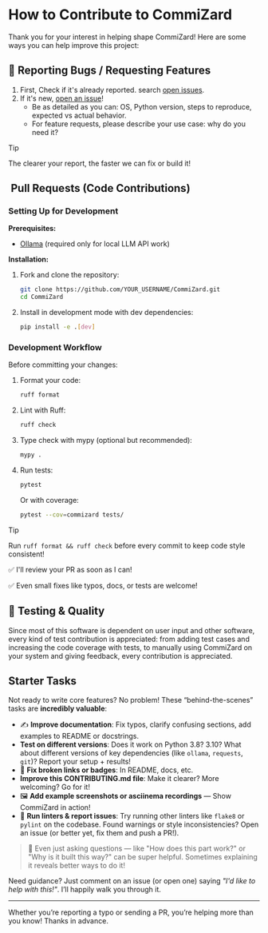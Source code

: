 # How to Contribute to CommiZard

Thank you for your interest in helping shape CommiZard! Here are some ways you
can help improve this project:

## 🐞 Reporting Bugs / Requesting Features

1. First, Check if it's already reported.
   search [open issues](https://github.com/Chungzter/CommiZard/issues).
2. If it's new, [open an issue](https://github.com/Chungzter/CommiZard/issues)!
    - Be as detailed as you can: OS, Python version, steps to reproduce,
      expected vs actual behavior.
    - For feature requests, please describe your use case: why do you need it?

> [!TIP]
> The clearer your report, the faster we can fix or build it!

## ️ Pull Requests (Code Contributions)

### Setting Up for Development

**Prerequisites:**

- [Ollama](https://ollama.ai/) (required only for local LLM API work)

**Installation:**

1. Fork and clone the repository:
   ```bash
   git clone https://github.com/YOUR_USERNAME/CommiZard.git
   cd CommiZard
   ```

2. Install in development mode with dev dependencies:
   ```bash
   pip install -e .[dev]
   ```

### Development Workflow

Before committing your changes:

1. Format your code:
   ```bash
   ruff format
   ```

2. Lint with Ruff:
   ```bash
   ruff check
   ```

3. Type check with mypy (optional but recommended):
   ```bash
   mypy .
   ```

4. Run tests:
   ```bash
   pytest
   ```

   Or with coverage:
   ```bash
   pytest --cov=commizard tests/
   ```

> [!TIP]
> Run `ruff format && ruff check` before every commit to keep code style
> consistent!

✅ I'll review your PR as soon as I can!

✅ Even small fixes like typos, docs, or tests are welcome!

## 🧪 Testing & Quality

Since most of this software is dependent on user input and other software, every
kind of test contribution is appreciated: from adding test cases and increasing
the code coverage with tests, to manually using CommiZard on your system and
giving feedback, every contribution is appreciated.

## Starter Tasks

Not ready to write core features? No problem! These “behind-the-scenes” tasks
are **incredibly valuable**:

- ✍️ **Improve documentation**: Fix typos, clarify confusing sections, add
  examples to README or docstrings.
- **Test on different versions**: Does it work on Python 3.8? 3.10? What
  about different versions of key dependencies (like `ollama`, `requests`,
  `git`)? Report your setup + results!
- 🔗 **Fix broken links or badges**: In README, docs, etc.
- **Improve this CONTRIBUTING.md file**: Make it clearer? More welcoming? Go
  for it!
- 🖼️ **Add example screenshots or asciinema recordings** — Show CommiZard in
  action!
- 🧹 **Run linters & report issues**: Try running other linters like `flake8` or
  `pylint` on the codebase. Found warnings or style inconsistencies? Open an
  issue (or better yet, fix them and push a PR!).

> 💬 Even just asking questions — like "How does this part work?" or "Why is it
> built this way?" can be super helpful. Sometimes explaining it reveals better
> ways to do it!

Need guidance? Just comment on an issue (or open one) saying *"I'd like to help
with this!"*. I’ll happily walk you through it.

---

Whether you’re reporting a typo or sending a PR, you’re helping more than you
know! Thanks in advance.
